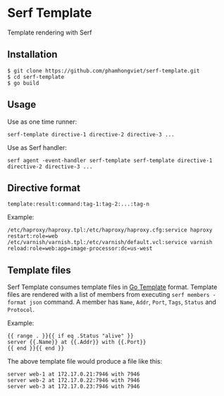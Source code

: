 # Serf Template
Template rendering with Serf

## Installation

	$ git clone https://github.com/phamhongviet/serf-template.git
	$ cd serf-template
	$ go build

## Usage

Use as one time runner:

	serf-template directive-1 directive-2 directive-3 ...

Use as Serf handler:

	serf agent -event-handler serf-template serf-template directive-1 directive-2 directive-3 ...

## Directive format

	template:result:command:tag-1:tag-2:...:tag-n

Example:

	/etc/haproxy/haproxy.tpl:/etc/haproxy/haproxy.cfg:service haproxy restart:role=web
	/etc/varnish/varnish.tpl:/etc/varnish/default.vcl:service varnish reload:role=web:app=image-processor:dc=us-west

## Template files

Serf Template consumes template files in [Go Template][] format. Template files are rendered with a list of members from executing `serf members -format json` command. A member has `Name`, `Addr`, `Port`, `Tags`, `Status` and `Protocol`.

Example:

	{{ range . }}{{ if eq .Status "alive" }}
	server {{.Name}} at {{.Addr}} with {{.Port}}
	{{ end }}{{ end }}

The above template file would produce a file like this:

	server web-1 at 172.17.0.21:7946 with 7946
	server web-2 at 172.17.0.22:7946 with 7946
	server web-3 at 172.17.0.23:7946 with 7946

[Go Template]: http://golang.org/pkg/text/template/ "Go Template"
